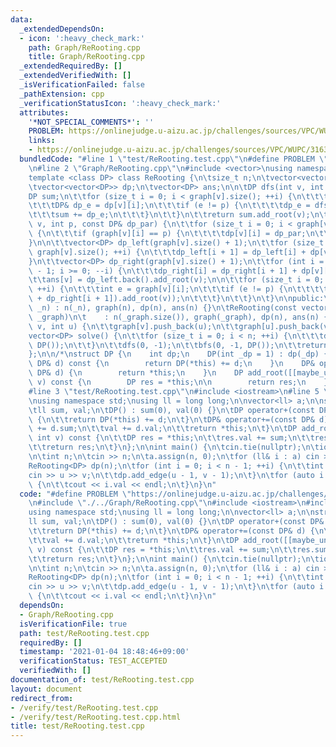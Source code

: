 ```yaml
---
data:
  _extendedDependsOn:
  - icon: ':heavy_check_mark:'
    path: Graph/ReRooting.cpp
    title: Graph/ReRooting.cpp
  _extendedRequiredBy: []
  _extendedVerifiedWith: []
  _isVerificationFailed: false
  _pathExtension: cpp
  _verificationStatusIcon: ':heavy_check_mark:'
  attributes:
    '*NOT_SPECIAL_COMMENTS*': ''
    PROBLEM: https://onlinejudge.u-aizu.ac.jp/challenges/sources/VPC/WUPC/3163
    links:
    - https://onlinejudge.u-aizu.ac.jp/challenges/sources/VPC/WUPC/3163
  bundledCode: "#line 1 \"test/ReRooting.test.cpp\"\n#define PROBLEM \"https://onlinejudge.u-aizu.ac.jp/challenges/sources/VPC/WUPC/3163\"\
    \n#line 2 \"Graph/ReRooting.cpp\"\n#include <vector>\nusing namespace std;\n\n\
    template <class DP> class ReRooting {\n\tsize_t n;\n\tvector<vector<int>> graph;\n\
    \tvector<vector<DP>> dp;\n\tvector<DP> ans;\n\n\tDP dfs(int v, int p) {\n\t\t\
    DP sum;\n\t\tfor (size_t i = 0; i < graph[v].size(); ++i) {\n\t\t\tint e = graph[v][i];\n\
    \t\t\tDP& dp_e = dp[v][i];\n\t\t\tif (e != p) {\n\t\t\t\tdp_e = dfs(e, v);\n\t\
    \t\t\tsum += dp_e;\n\t\t\t}\n\t\t}\n\t\treturn sum.add_root(v);\n\t}\n\tvoid bfs(int\
    \ v, int p, const DP& dp_par) {\n\t\tfor (size_t i = 0; i < graph[v].size(); ++i)\
    \ {\n\t\t\tif (graph[v][i] == p) {\n\t\t\t\tdp[v][i] = dp_par;\n\t\t\t}\n\t\t\
    }\n\n\t\tvector<DP> dp_left(graph[v].size() + 1);\n\t\tfor (size_t i = 0; i <\
    \ graph[v].size(); ++i) {\n\t\t\tdp_left[i + 1] = dp_left[i] + dp[v][i];\n\t\t\
    }\n\t\tvector<DP> dp_right(graph[v].size() + 1);\n\t\tfor (int i = graph[v].size()\
    \ - 1; i >= 0; --i) {\n\t\t\tdp_right[i] = dp_right[i + 1] + dp[v][i];\n\t\t}\n\
    \t\tans[v] = dp_left.back().add_root(v);\n\n\t\tfor (size_t i = 0; i < graph[v].size();\
    \ ++i) {\n\t\t\tint e = graph[v][i];\n\t\t\tif (e != p) {\n\t\t\t\tbfs(e, v, (dp_left[i]\
    \ + dp_right[i + 1]).add_root(v));\n\t\t\t}\n\t\t}\n\t}\n\npublic:\n\tReRooting(size_t\
    \ _n) : n(_n), graph(n), dp(n), ans(n) {}\n\tReRooting(const vector<vector<int>>&\
    \ _graph)\n\t    : n(_graph.size()), graph(_graph), dp(n), ans(n) {}\n\tvoid add_edge(int\
    \ v, int u) {\n\t\tgraph[v].push_back(u);\n\t\tgraph[u].push_back(v);\n\t}\n\t\
    vector<DP> solve() {\n\t\tfor (size_t i = 0; i < n; ++i) {\n\t\t\tdp[i].assign(graph[i].size(),\
    \ DP());\n\t\t}\n\t\tdfs(0, -1);\n\t\tbfs(0, -1, DP());\n\t\treturn ans;\n\t}\n\
    };\n\n/*\nstruct DP {\n    int dp;\n    DP(int _dp = 1) : dp(_dp) {}\n    DP operator+(const\
    \ DP& d) const {\n        return DP(*this) += d;\n    }\n    DP& operator+=(const\
    \ DP& d) {\n        return *this;\n    }\n    DP add_root([[maybe_unused]] int\
    \ v) const {\n        DP res = *this;\n\n        return res;\n    }\n};\n*/\n\
    #line 3 \"test/ReRooting.test.cpp\"\n#include <iostream>\n#line 5 \"test/ReRooting.test.cpp\"\
    \nusing namespace std;\nusing ll = long long;\n\nvector<ll> a;\n\nstruct DP {\n\
    \tll sum, val;\n\tDP() : sum(0), val(0) {}\n\tDP operator+(const DP& d) const\
    \ {\n\t\treturn DP(*this) += d;\n\t}\n\tDP& operator+=(const DP& d) {\n\t\tsum\
    \ += d.sum;\n\t\tval += d.val;\n\t\treturn *this;\n\t}\n\tDP add_root([[maybe_unused]]\
    \ int v) const {\n\t\tDP res = *this;\n\t\tres.val += sum;\n\t\tres.sum += a[v];\n\
    \t\treturn res;\n\t}\n};\n\nint main() {\n\tcin.tie(nullptr);\n\tios_base::sync_with_stdio(false);\n\
    \n\tint n;\n\tcin >> n;\n\ta.assign(n, 0);\n\tfor (ll& i : a) cin >> i;\n\n\t\
    ReRooting<DP> dp(n);\n\tfor (int i = 0; i < n - 1; ++i) {\n\t\tint u, v;\n\t\t\
    cin >> u >> v;\n\t\tdp.add_edge(u - 1, v - 1);\n\t}\n\tfor (auto i : dp.solve())\
    \ {\n\t\tcout << i.val << endl;\n\t}\n}\n"
  code: "#define PROBLEM \"https://onlinejudge.u-aizu.ac.jp/challenges/sources/VPC/WUPC/3163\"\
    \n#include \"./../Graph/ReRooting.cpp\"\n#include <iostream>\n#include <vector>\n\
    using namespace std;\nusing ll = long long;\n\nvector<ll> a;\n\nstruct DP {\n\t\
    ll sum, val;\n\tDP() : sum(0), val(0) {}\n\tDP operator+(const DP& d) const {\n\
    \t\treturn DP(*this) += d;\n\t}\n\tDP& operator+=(const DP& d) {\n\t\tsum += d.sum;\n\
    \t\tval += d.val;\n\t\treturn *this;\n\t}\n\tDP add_root([[maybe_unused]] int\
    \ v) const {\n\t\tDP res = *this;\n\t\tres.val += sum;\n\t\tres.sum += a[v];\n\
    \t\treturn res;\n\t}\n};\n\nint main() {\n\tcin.tie(nullptr);\n\tios_base::sync_with_stdio(false);\n\
    \n\tint n;\n\tcin >> n;\n\ta.assign(n, 0);\n\tfor (ll& i : a) cin >> i;\n\n\t\
    ReRooting<DP> dp(n);\n\tfor (int i = 0; i < n - 1; ++i) {\n\t\tint u, v;\n\t\t\
    cin >> u >> v;\n\t\tdp.add_edge(u - 1, v - 1);\n\t}\n\tfor (auto i : dp.solve())\
    \ {\n\t\tcout << i.val << endl;\n\t}\n}\n"
  dependsOn:
  - Graph/ReRooting.cpp
  isVerificationFile: true
  path: test/ReRooting.test.cpp
  requiredBy: []
  timestamp: '2021-01-04 18:48:46+09:00'
  verificationStatus: TEST_ACCEPTED
  verifiedWith: []
documentation_of: test/ReRooting.test.cpp
layout: document
redirect_from:
- /verify/test/ReRooting.test.cpp
- /verify/test/ReRooting.test.cpp.html
title: test/ReRooting.test.cpp
---
```

